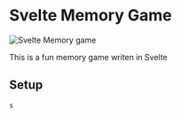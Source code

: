 # Svelte Memory Game

![Svelte Memory game](https://res.cloudinary.com/tithos/image/upload/f_auto,q_auto/v1713296019/Untitled_osia4i.jpg)

This is a fun memory game writen in Svelte

## Setup

```bash
s
```